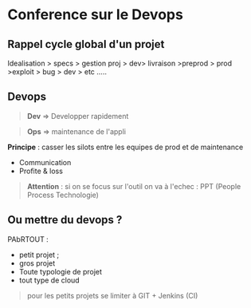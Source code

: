# Conference sur le Devops

## Rappel cycle global d'un projet 

Idealisation > specs > gestion proj > dev> livraison >preprod > prod >exploit > bug > dev > etc .....

## Devops 

>**Dev** => Developper rapidement

>**Ops** => maintenance de l'appli

**Principe** : casser les silots entre les equipes de prod et de maintenance

* Communication
* Profite & loss 

> **Attention** : si on se focus sur l'outil on va à l'echec : PPT (People Process Technologie)

## Ou mettre du devops ?

PAbRTOUT :
*   petit projet ;
*   gros projet
*   Toute typologie de projet 
*   tout type de cloud

> pour les petits projets se limiter à GIT + Jenkins (CI)

